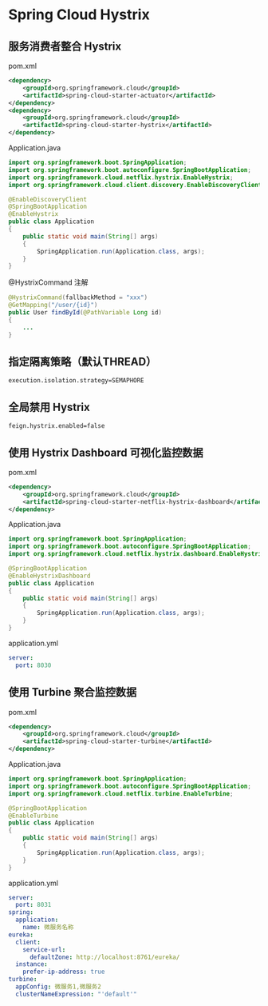# Spring Cloud Hystrix

## 服务消费者整合 Hystrix
pom.xml
```xml
<dependency>
    <groupId>org.springframework.cloud</groupId>
    <artifactId>spring-cloud-starter-actuator</artifactId>
</dependency>
<dependency>
    <groupId>org.springframework.cloud</groupId>
    <artifactId>spring-cloud-starter-hystrix</artifactId>
</dependency>
```

Application.java
```java
import org.springframework.boot.SpringApplication;
import org.springframework.boot.autoconfigure.SpringBootApplication;
import org.springframework.cloud.netflix.hystrix.EnableHystrix;
import org.springframework.cloud.client.discovery.EnableDiscoveryClient;

@EnableDiscoveryClient
@SpringBootApplication
@EnableHystrix
public class Application
{
    public static void main(String[] args)
    {
        SpringApplication.run(Application.class, args);
    }
}
```

@HystrixCommand 注解
```java
@HystrixCommand(fallbackMethod = "xxx")
@GetMapping("/user/{id}")
public User findById(@PathVariable Long id)
{
    ...
}
```

## 指定隔离策略（默认THREAD）
```properties
execution.isolation.strategy=SEMAPHORE
```

## 全局禁用 Hystrix
```properties
feign.hystrix.enabled=false
```

## 使用 Hystrix Dashboard 可视化监控数据
pom.xml
```xml
<dependency>
    <groupId>org.springframework.cloud</groupId>
    <artifactId>spring-cloud-starter-netflix-hystrix-dashboard</artifactId>
</dependency>
```

Application.java
```java
import org.springframework.boot.SpringApplication;
import org.springframework.boot.autoconfigure.SpringBootApplication;
import org.springframework.cloud.netflix.hystrix.dashboard.EnableHystrixDashboard;

@SpringBootApplication
@EnableHystrixDashboard
public class Application
{
    public static void main(String[] args)
    {
        SpringApplication.run(Application.class, args);
    }
}
```

application.yml
```yml
server:
  port: 8030
```

## 使用 Turbine 聚合监控数据
pom.xml
```xml
<dependency>
    <groupId>org.springframework.cloud</groupId>
    <artifactId>spring-cloud-starter-turbine</artifactId>
</dependency>
```

Application.java
```java
import org.springframework.boot.SpringApplication;
import org.springframework.boot.autoconfigure.SpringBootApplication;
import org.springframework.cloud.netflix.turbine.EnableTurbine;

@SpringBootApplication
@EnableTurbine
public class Application
{
    public static void main(String[] args)
    {
        SpringApplication.run(Application.class, args);
    }
}
```


application.yml
```yml
server:
  port: 8031
spring:
  application:
    name: 微服务名称
eureka:
  client:
    service-url:
      defaultZone: http://localhost:8761/eureka/
  instance:
    prefer-ip-address: true
turbine:
  appConfig: 微服务1,微服务2
  clusterNameExpression: "'default'"
```
